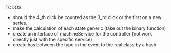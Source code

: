TODOS:
- should the 4_th click be counted as the 3_rd click or the first on a new series. 
- make the calculation of each state generic (take out the binary function)
- create an interface of machineService for the controller (not work directly just with the specific service)
- create has between the type in the event to the real class by a hash 